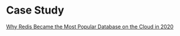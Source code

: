 # Case Study
[Why Redis Became the Most Popular Database on the Cloud in 2020](https://youtu.be/zBS4JMyDxFw)
